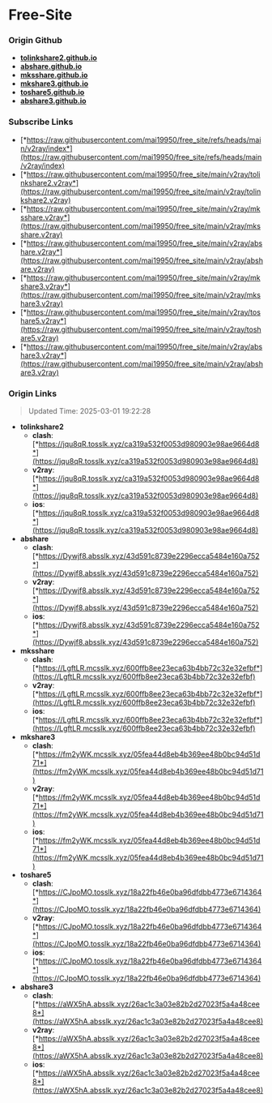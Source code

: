 # Free-Site

### Origin Github

- [**tolinkshare2.github.io**](https://github.com/tolinkshare2/tolinkshare2.github.io)
- [**abshare.github.io**](https://github.com/abshare/abshare.github.io)
- [**mksshare.github.io**](https://github.com/mksshare/mksshare.github.io)
- [**mkshare3.github.io**](https://github.com/mkshare3/mkshare3.github.io)
- [**toshare5.github.io**](https://github.com/toshare5/toshare5.github.io)
- [**abshare3.github.io**](https://github.com/abshare3/abshare3.github.io)

### Subscribe Links

- [*https://raw.githubusercontent.com/mai19950/free_site/refs/heads/main/v2ray/index*](https://raw.githubusercontent.com/mai19950/free_site/refs/heads/main/v2ray/index)
- [*https://raw.githubusercontent.com/mai19950/free_site/main/v2ray/tolinkshare2.v2ray*](https://raw.githubusercontent.com/mai19950/free_site/main/v2ray/tolinkshare2.v2ray)
- [*https://raw.githubusercontent.com/mai19950/free_site/main/v2ray/mksshare.v2ray*](https://raw.githubusercontent.com/mai19950/free_site/main/v2ray/mksshare.v2ray)
- [*https://raw.githubusercontent.com/mai19950/free_site/main/v2ray/abshare.v2ray*](https://raw.githubusercontent.com/mai19950/free_site/main/v2ray/abshare.v2ray)
- [*https://raw.githubusercontent.com/mai19950/free_site/main/v2ray/mkshare3.v2ray*](https://raw.githubusercontent.com/mai19950/free_site/main/v2ray/mkshare3.v2ray)
- [*https://raw.githubusercontent.com/mai19950/free_site/main/v2ray/toshare5.v2ray*](https://raw.githubusercontent.com/mai19950/free_site/main/v2ray/toshare5.v2ray)
- [*https://raw.githubusercontent.com/mai19950/free_site/main/v2ray/abshare3.v2ray*](https://raw.githubusercontent.com/mai19950/free_site/main/v2ray/abshare3.v2ray)

### Origin Links

> Updated Time: 2025-03-01 19:22:28

- **tolinkshare2**
  - **clash**: [*https://jqu8qR.tosslk.xyz/ca319a532f0053d980903e98ae9664d8*](https://jqu8qR.tosslk.xyz/ca319a532f0053d980903e98ae9664d8)
  - **v2ray**: [*https://jqu8qR.tosslk.xyz/ca319a532f0053d980903e98ae9664d8*](https://jqu8qR.tosslk.xyz/ca319a532f0053d980903e98ae9664d8)
  - **ios**: [*https://jqu8qR.tosslk.xyz/ca319a532f0053d980903e98ae9664d8*](https://jqu8qR.tosslk.xyz/ca319a532f0053d980903e98ae9664d8)
- **abshare**
  - **clash**: [*https://Dywjf8.absslk.xyz/43d591c8739e2296ecca5484e160a752*](https://Dywjf8.absslk.xyz/43d591c8739e2296ecca5484e160a752)
  - **v2ray**: [*https://Dywjf8.absslk.xyz/43d591c8739e2296ecca5484e160a752*](https://Dywjf8.absslk.xyz/43d591c8739e2296ecca5484e160a752)
  - **ios**: [*https://Dywjf8.absslk.xyz/43d591c8739e2296ecca5484e160a752*](https://Dywjf8.absslk.xyz/43d591c8739e2296ecca5484e160a752)
- **mksshare**
  - **clash**: [*https://LgftLR.mcsslk.xyz/600ffb8ee23eca63b4bb72c32e32efbf*](https://LgftLR.mcsslk.xyz/600ffb8ee23eca63b4bb72c32e32efbf)
  - **v2ray**: [*https://LgftLR.mcsslk.xyz/600ffb8ee23eca63b4bb72c32e32efbf*](https://LgftLR.mcsslk.xyz/600ffb8ee23eca63b4bb72c32e32efbf)
  - **ios**: [*https://LgftLR.mcsslk.xyz/600ffb8ee23eca63b4bb72c32e32efbf*](https://LgftLR.mcsslk.xyz/600ffb8ee23eca63b4bb72c32e32efbf)
- **mkshare3**
  - **clash**: [*https://fm2yWK.mcsslk.xyz/05fea44d8eb4b369ee48b0bc94d51d71*](https://fm2yWK.mcsslk.xyz/05fea44d8eb4b369ee48b0bc94d51d71)
  - **v2ray**: [*https://fm2yWK.mcsslk.xyz/05fea44d8eb4b369ee48b0bc94d51d71*](https://fm2yWK.mcsslk.xyz/05fea44d8eb4b369ee48b0bc94d51d71)
  - **ios**: [*https://fm2yWK.mcsslk.xyz/05fea44d8eb4b369ee48b0bc94d51d71*](https://fm2yWK.mcsslk.xyz/05fea44d8eb4b369ee48b0bc94d51d71)
- **toshare5**
  - **clash**: [*https://CJpoMO.tosslk.xyz/18a22fb46e0ba96dfdbb4773e6714364*](https://CJpoMO.tosslk.xyz/18a22fb46e0ba96dfdbb4773e6714364)
  - **v2ray**: [*https://CJpoMO.tosslk.xyz/18a22fb46e0ba96dfdbb4773e6714364*](https://CJpoMO.tosslk.xyz/18a22fb46e0ba96dfdbb4773e6714364)
  - **ios**: [*https://CJpoMO.tosslk.xyz/18a22fb46e0ba96dfdbb4773e6714364*](https://CJpoMO.tosslk.xyz/18a22fb46e0ba96dfdbb4773e6714364)
- **abshare3**
  - **clash**: [*https://aWX5hA.absslk.xyz/26ac1c3a03e82b2d27023f5a4a48cee8*](https://aWX5hA.absslk.xyz/26ac1c3a03e82b2d27023f5a4a48cee8)
  - **v2ray**: [*https://aWX5hA.absslk.xyz/26ac1c3a03e82b2d27023f5a4a48cee8*](https://aWX5hA.absslk.xyz/26ac1c3a03e82b2d27023f5a4a48cee8)
  - **ios**: [*https://aWX5hA.absslk.xyz/26ac1c3a03e82b2d27023f5a4a48cee8*](https://aWX5hA.absslk.xyz/26ac1c3a03e82b2d27023f5a4a48cee8)
